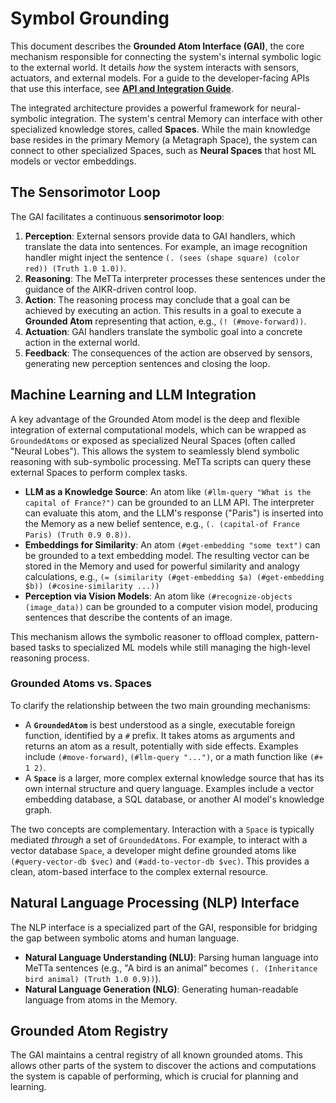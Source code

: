 # Symbol Grounding

This document describes the **Grounded Atom Interface (GAI)**, the core mechanism responsible for connecting the system's internal symbolic logic to the external world. It details *how* the system interacts with sensors, actuators, and external models. For a guide to the developer-facing APIs that use this interface, see [**API and Integration Guide**](./API_AND_INTEGRATION.md).

The integrated architecture provides a powerful framework for neural-symbolic integration. The system's central Memory can interface with other specialized knowledge stores, called **Spaces**. While the main knowledge base resides in the primary Memory (a Metagraph Space), the system can connect to other specialized Spaces, such as **Neural Spaces** that host ML models or vector embeddings.

## The Sensorimotor Loop

The GAI facilitates a continuous **sensorimotor loop**:
1.  **Perception**: External sensors provide data to GAI handlers, which translate the data into sentences. For example, an image recognition handler might inject the sentence `(. (sees (shape square) (color red)) (Truth 1.0 1.0))`.
2.  **Reasoning**: The MeTTa interpreter processes these sentences under the guidance of the AIKR-driven control loop.
3.  **Action**: The reasoning process may conclude that a goal can be achieved by executing an action. This results in a goal to execute a **Grounded Atom** representing that action, e.g., `(! (#move-forward))`.
4.  **Actuation**: GAI handlers translate the symbolic goal into a concrete action in the external world.
5.  **Feedback**: The consequences of the action are observed by sensors, generating new perception sentences and closing the loop.

## Machine Learning and LLM Integration

A key advantage of the Grounded Atom model is the deep and flexible integration of external computational models, which can be wrapped as `GroundedAtoms` or exposed as specialized Neural Spaces (often called "Neural Lobes"). This allows the system to seamlessly blend symbolic reasoning with sub-symbolic processing. MeTTa scripts can query these external Spaces to perform complex tasks.

-   **LLM as a Knowledge Source**: An atom like `(#llm-query "What is the capital of France?")` can be grounded to an LLM API. The interpreter can evaluate this atom, and the LLM's response ("Paris") is inserted into the Memory as a new belief sentence, e.g., `(. (capital-of France Paris) (Truth 0.9 0.8))`.
-   **Embeddings for Similarity**: An atom `(#get-embedding "some text")` can be grounded to a text embedding model. The resulting vector can be stored in the Memory and used for powerful similarity and analogy calculations, e.g., `(= (similarity (#get-embedding $a) (#get-embedding $b)) (#cosine-similarity ...))`
-   **Perception via Vision Models**: An atom like `(#recognize-objects (image_data))` can be grounded to a computer vision model, producing sentences that describe the contents of an image.

This mechanism allows the symbolic reasoner to offload complex, pattern-based tasks to specialized ML models while still managing the high-level reasoning process.

### Grounded Atoms vs. Spaces

To clarify the relationship between the two main grounding mechanisms:
-   A **`GroundedAtom`** is best understood as a single, executable foreign function, identified by a `#` prefix. It takes atoms as arguments and returns an atom as a result, potentially with side effects. Examples include `(#move-forward)`, `(#llm-query "...")`, or a math function like `(#+ 1 2)`.
-   A **`Space`** is a larger, more complex external knowledge source that has its own internal structure and query language. Examples include a vector embedding database, a SQL database, or another AI model's knowledge graph.

The two concepts are complementary. Interaction with a `Space` is typically mediated *through* a set of `GroundedAtoms`. For example, to interact with a vector database `Space`, a developer might define grounded atoms like `(#query-vector-db $vec)` and `(#add-to-vector-db $vec)`. This provides a clean, atom-based interface to the complex external resource.

## Natural Language Processing (NLP) Interface

The NLP interface is a specialized part of the GAI, responsible for bridging the gap between symbolic atoms and human language.
-   **Natural Language Understanding (NLU)**: Parsing human language into MeTTa sentences (e.g., "A bird is an animal" becomes `(. (Inheritance bird animal) (Truth 1.0 0.9))`).
-   **Natural Language Generation (NLG)**: Generating human-readable language from atoms in the Memory.

## Grounded Atom Registry

The GAI maintains a central registry of all known grounded atoms. This allows other parts of the system to discover the actions and computations the system is capable of performing, which is crucial for planning and learning.
